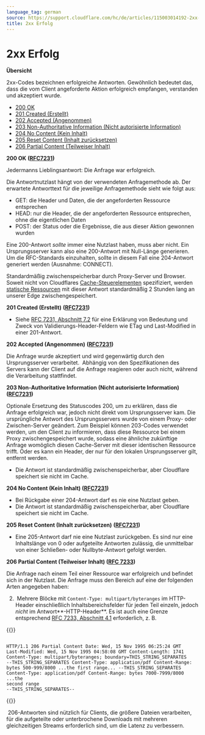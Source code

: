 ```yaml
---
language_tag: german
source: https://support.cloudflare.com/hc/de/articles/115003014192-2xx-Erfolg
title: 2xx Erfolg 
---
```


# 2xx Erfolg 

**Übersicht**

2xx-Codes bezeichnen erfolgreiche Antworten. Gewöhnlich bedeutet das, dass die vom Client angeforderte Aktion erfolgreich empfangen, verstanden und akzeptiert wurde.

-   [200 OK](https://support.cloudflare.com/hc/de/articles/115003014192-2xx-Erfolg#code_200)
-   [201 Created (Erstellt)](https://support.cloudflare.com/hc/de/articles/115003014192-2xx-Erfolg#code_201)
-   [202 Accepted (Angenommen)](https://support.cloudflare.com/hc/de/articles/115003014192-2xx-Erfolg#code_202)
-   [203 Non-Authoritative Information (Nicht autorisierte Information)](https://support.cloudflare.com/hc/de/articles/115003014192-2xx-Erfolg#code_203)
-   [204 No Content (Kein Inhalt)](https://support.cloudflare.com/hc/de/articles/115003014192-2xx-Erfolg#code_204)
-   [205 Reset Content (Inhalt zurücksetzen)](https://support.cloudflare.com/hc/de/articles/115003014192-2xx-Erfolg#code_205)
-   [206 Partial Content (Teilweiser Inhalt)](https://support.cloudflare.com/hc/de/articles/115003014192-2xx-Erfolg#code_206)

**200 OK** **(**[**RFC7231**](https://tools.ietf.org/html/rfc7231)**)**

Jedermanns Lieblingsantwort: Die Anfrage war erfolgreich.

Die Antwortnutzlast hängt von der verwendeten Anfragemethode ab. Der erwartete Antworttext für die jeweilige Anfragemethode sieht wie folgt aus:

-   GET: die Header und Daten, die der angeforderten Ressource entsprechen
-   HEAD: nur die Header, die der angeforderten Ressource entsprechen, ohne die eigentlichen Daten
-   POST: der Status oder die Ergebnisse, die aus dieser Aktion gewonnen wurden

Eine 200-Antwort _sollte_ immer eine Nutzlast haben, muss aber nicht. Ein Ursprungsserver kann also eine 200-Antwort mit Null-Länge generieren. Um die RFC-Standards einzuhalten, sollte in diesem Fall eine 204-Antwort generiert werden (Ausnahme: CONNECT).

Standardmäßig zwischenspeicherbar durch Proxy-Server und Browser. Soweit nicht von Cloudflares [Cache-Steuerelementen](https://support.cloudflare.com/hc/en-us/articles/202775670) spezifiziert, werden [statische Ressourcen](https://support.cloudflare.com/hc/en-us/articles/200172516) mit dieser Antwort standardmäßig 2 Stunden lang an unserer Edge zwischengespeichert.  

**201 Created (Erstellt)** **(**[**RFC7231**](https://tools.ietf.org/html/rfc7231)**)**


-   Siehe [RFC 7231, Abschnitt 7.2](https://tools.ietf.org/html/rfc7231#section-7.2) für eine Erklärung von Bedeutung und Zweck von Validierungs-Header-Feldern wie ETag und Last-Modified in einer 201-Antwort.

**202 Accepted (Angenommen)** **(**[**RFC7231**](https://tools.ietf.org/html/rfc7231)**)**

Die Anfrage wurde akzeptiert und wird gegenwärtig durch den Ursprungsserver verarbeitet.  Abhängig von den Spezifikationen des Servers kann der Client auf die Anfrage reagieren oder auch nicht, während die Verarbeitung stattfindet.

**203 Non-Authoritative Information (Nicht autorisierte Information)** **(**[**RFC7231**](https://tools.ietf.org/html/rfc7231)**)**

Optionale Ersetzung des Statuscodes 200, um zu erklären, dass die Anfrage erfolgreich war, jedoch nicht direkt vom Ursprungsserver kam. Die ursprüngliche Antwort des Ursprungsservers wurde von einem Proxy- oder Zwischen-Server geändert. Zum Beispiel können 203-Codes verwendet werden, um den Client zu informieren, dass diese Ressource bei einem Proxy zwischengespeichert wurde, sodass eine ähnliche zukünftige Anfrage womöglich diesen Cache-Server mit dieser identischen Ressource trifft. Oder es kann ein Header, der nur für den lokalen Ursprungsserver gilt, entfernt werden.

-   Die Antwort ist standardmäßig zwischenspeicherbar, aber Cloudflare speichert sie nicht im Cache.

**204 No Content (Kein Inhalt) ([RFC7231](https://tools.ietf.org/html/rfc7231))**


-   Bei Rückgabe einer 204-Antwort darf es nie eine Nutzlast geben.
-   Die Antwort ist standardmäßig zwischenspeicherbar, aber Cloudflare speichert sie nicht im Cache.

**205 Reset Content (Inhalt zurücksetzen)** **(**[**RFC7231**](https://tools.ietf.org/html/rfc7231)**)**


-   Eine 205-Antwort darf nie eine Nutzlast zurückgeben. Es sind nur eine Inhaltslänge von 0 oder aufgeteilte Antworten zulässig, die unmittelbar von einer Schließen- oder Nullbyte-Antwort gefolgt werden.

**206 Partial Content (Teilweiser Inhalt) (**[**RFC 7233**](https://tools.ietf.org/html/rfc7233)**)**

Die Anfrage nach einem Teil einer Ressource war erfolgreich und befindet sich in der Nutzlast. Die Anfrage muss den Bereich auf eine der folgenden Arten angegeben haben:

2.   Mehrere Blöcke mit `Content-Type: multipart/byteranges` im HTTP-Header einschließlich Inhaltsbereichsfelder für jeden Teil einzeln, jedoch _nicht_ im Antwort**\-HTTP-Header**. Es ist auch eine Grenze entsprechend [RFC 7233, Abschnitt 4.1](https://tools.ietf.org/html/rfc7233%23section-4.1) erforderlich, z. B.


{{<raw>}}<pre class="CodeBlock CodeBlock-with-rows CodeBlock-scrolls-horizontally CodeBlock-is-light-in-light-theme CodeBlock--language-txt" language="txt"><code><span class="CodeBlock--rows"><span class="CodeBlock--rows-content"><span class="CodeBlock--row"><span class="CodeBlock--row-indicator"></span><div class="CodeBlock--row-content"><span class="CodeBlock--token-plain"> HTTP/1.1 206 Partial Content     Date: Wed, 15 Nov 1995 06:25:24 GMT     Last-Modified: Wed, 15 Nov 1995 04:58:08 GMT     Content-Length: 1741     Content-Type: multipart/byteranges; boundary=THIS_STRING_SEPARATES     --THIS_STRING_SEPARATES     Content-Type: application/pdf     Content-Range: bytes 500-999/8000     ...the first range...     --THIS_STRING_SEPARATES     Content-Type: application/pdf     Content-Range: bytes 7000-7999/8000     ...the second range     --THIS_STRING_SEPARATES--</span></div></span></span></span></code></pre>{{</raw>}}

 206-Antworten sind nützlich für Clients, die größere Dateien verarbeiten, für die aufgeteilte oder unterbrochene Downloads mit mehreren gleichzeitigen Streams erforderlich sind, um die Latenz zu verbessern.

